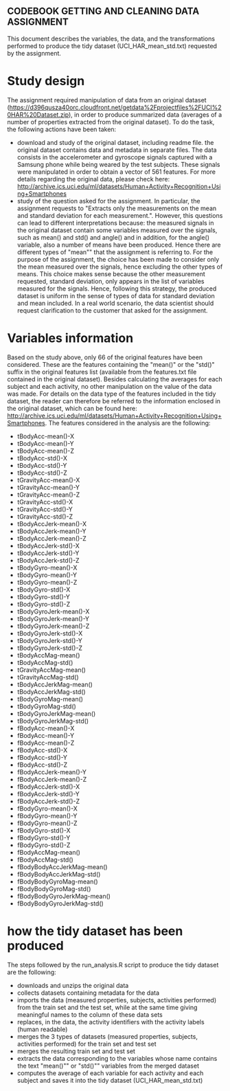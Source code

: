 ## CODEBOOK GETTING AND CLEANING DATA ASSIGNMENT

This document describes the variables, the data, and the transformations performed to produce the tidy dataset (UCI_HAR_mean_std.txt) requested by the assignment.

# Study design
The assignment required manipulation of data from an original dataset (https://d396qusza40orc.cloudfront.net/getdata%2Fprojectfiles%2FUCI%20HAR%20Dataset.zip), in order to produce summarized data (averages of a number of properties extracted from the original dataset). To do the task, the following actions have been taken:
* download and study of the original dataset, including readme file. the original dataset contains data and metadata in separate files. The data consists in the accelerometer and gyroscope signals captured with a Samsung phone while being weared by the test subjects. These signals were manipulated in order to obtain a vector of 561 features. For more details regarding the original data, please check here: http://archive.ics.uci.edu/ml/datasets/Human+Activity+Recognition+Using+Smartphones 
* study of the question asked for the assignment. In particular, the assignment requests to "Extracts only the measurements on the mean and standard deviation for each measurement.". However, this questions can lead to different interpretations because: the measured signals in the original dataset contain some variables measured over the signals, such as mean() and std() and angle() and in addition, for the angle() variable, also a number of means have been produced. Hence there are different types of "mean"" that the assignment is referring to. For the purpose of the assignment, the choice has been made to consider only the mean measured over the signals, hence excluding the other types of means. This choice makes sense because the other measurement requested, standard deviation, only appears in the list of variables measured for the signals. Hence, following this strategy, the produced dataset is uniform in the sense of types of data for standard deviation and mean included. In a real world scenario, the data scientist should request clarification to the customer that asked for the assignment.

# Variables information
Based on the study above, only 66 of the original features have been considered. These are the features containing the "mean()" or the "std()" suffix in the original features list (available from the features.txt file contained in the original dataset). Besides calculating the averages for each subject and each activity, no other manipulation on the value of the data was made. For details on the data type of the features included in the tidy dataset, the reader can therefore be referred to the information enclosed in the original dataset, which can be found here: http://archive.ics.uci.edu/ml/datasets/Human+Activity+Recognition+Using+Smartphones.
The features considered in the analysis are the following:
* tBodyAcc-mean()-X
* tBodyAcc-mean()-Y
* tBodyAcc-mean()-Z
* tBodyAcc-std()-X
* tBodyAcc-std()-Y
* tBodyAcc-std()-Z
* tGravityAcc-mean()-X
* tGravityAcc-mean()-Y
* tGravityAcc-mean()-Z
* tGravityAcc-std()-X
* tGravityAcc-std()-Y
* tGravityAcc-std()-Z
* tBodyAccJerk-mean()-X
* tBodyAccJerk-mean()-Y
* tBodyAccJerk-mean()-Z
* tBodyAccJerk-std()-X
* tBodyAccJerk-std()-Y
* tBodyAccJerk-std()-Z
* tBodyGyro-mean()-X
* tBodyGyro-mean()-Y
* tBodyGyro-mean()-Z
* tBodyGyro-std()-X
* tBodyGyro-std()-Y
* tBodyGyro-std()-Z
* tBodyGyroJerk-mean()-X
* tBodyGyroJerk-mean()-Y
* tBodyGyroJerk-mean()-Z
* tBodyGyroJerk-std()-X
* tBodyGyroJerk-std()-Y
* tBodyGyroJerk-std()-Z
* tBodyAccMag-mean()
* tBodyAccMag-std()
* tGravityAccMag-mean()
* tGravityAccMag-std()
* tBodyAccJerkMag-mean()
* tBodyAccJerkMag-std()
* tBodyGyroMag-mean()
* tBodyGyroMag-std()
* tBodyGyroJerkMag-mean()
* tBodyGyroJerkMag-std()
* fBodyAcc-mean()-X
* fBodyAcc-mean()-Y
* fBodyAcc-mean()-Z
* fBodyAcc-std()-X
* fBodyAcc-std()-Y
* fBodyAcc-std()-Z
* fBodyAccJerk-mean()-Y
* fBodyAccJerk-mean()-Z
* fBodyAccJerk-std()-X
* fBodyAccJerk-std()-Y
* fBodyAccJerk-std()-Z
* fBodyGyro-mean()-X
* fBodyGyro-mean()-Y
* fBodyGyro-mean()-Z
* fBodyGyro-std()-X
* fBodyGyro-std()-Y
* fBodyGyro-std()-Z
* fBodyAccMag-mean()
* fBodyAccMag-std()
* fBodyBodyAccJerkMag-mean()
* fBodyBodyAccJerkMag-std()
* fBodyBodyGyroMag-mean()
* fBodyBodyGyroMag-std()
* fBodyBodyGyroJerkMag-mean()
* fBodyBodyGyroJerkMag-std()

# how the tidy dataset has been produced
The steps followed by the run_analysis.R script to produce the tidy dataset are the following:
* downloads and unzips the original data
* collects datasets containing metadata for the data
* imports the data (measured properties, subjects, activities performed) from the train set and the test set, while at the same time giving meaningful names to the column of these data sets
* replaces, in the data, the activity identifiers with the activity labels (human readable)
* merges the 3 types of datasets (measured properties, subjects, activities performed) for the train set and test set
* merges the resulting train set and test set
* extracts the data corresponding to the variables whose name contains the text "mean()"" or "std()"" variables from the merged dataset
* computes the average of each variable for each activity and each subject and saves it into the tidy dataset (UCI_HAR_mean_std.txt)